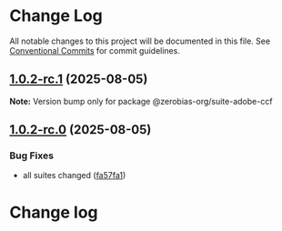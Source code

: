 # Change Log

All notable changes to this project will be documented in this file.
See [Conventional Commits](https://conventionalcommits.org) for commit guidelines.

## [1.0.2-rc.1](https://github.com/zerobias-org/suite/compare/@zerobias-org/suite-adobe-ccf@1.0.2-rc.0...@zerobias-org/suite-adobe-ccf@1.0.2-rc.1) (2025-08-05)

**Note:** Version bump only for package @zerobias-org/suite-adobe-ccf





## [1.0.2-rc.0](https://github.com/zerobias-org/suite/compare/@zerobias-org/suite-adobe-ccf@1.0.1...@zerobias-org/suite-adobe-ccf@1.0.2-rc.0) (2025-08-05)


### Bug Fixes

* all suites changed ([fa57fa1](https://github.com/zerobias-org/suite/commit/fa57fa1af7628003297df46b2d7740fe95bd2666))





# Change log

